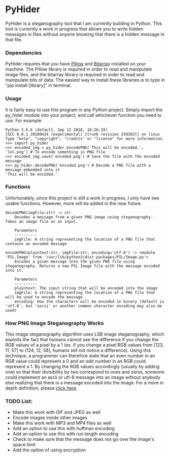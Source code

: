 # PyHider
PyHider is a steganography tool that I am currently building in Python. This tool is currently a work in progress that allows you to write hidden messages in files without anyone knowing that there is a hidden message in that file.

### Dependencies
PyHider requires that you have [Pillow](https://python-pillow.org/) and [Bitarray](https://pypi.org/project/bitarray/) installed on your machine. The Pillow library is required in order to read and manipulate image files, and the bitarray library is required in order to read and manipulate bits of data. The easiest way to install these libraries is to type in "pip install [library]" in terminal.

### Usage
It is fairly easy to use this program in any Python project. Simply import the py_hider module into your project, and call whichever function you need to use.
For example:
```
Python 3.6.6 (default, Sep 12 2018, 18:26:19) 
[GCC 8.0.1 20180414 (experimental) [trunk revision 259383]] on linux
Type "help", "copyright", "credits" or "license" for more information.
>>> import py_hider
>>> encoded_img = py_hider.encodePNG('This will be encoded.', 'lol.png') # To encode something in PNG file
>>> encoded_img.save('encoded.png') # Save the file with the encoded message
>>> py_hider.decodePNG('encoded.png') # Decode a PNG file with a message embedded into it
'This will be encoded.'
```

### Functions
Unfortunately, since this project is still a work in progress, I only have two usable functions. However, more will be added in the near future.

    decodePNG(imgFile:str) -> str
        Decodes a message from a given PNG image using steganography. Takes an image file as an input.
        
        Parameters
        ----------
        imgFile: A string representing the location of a PNG file that contains an encoded message
    
    encodePNG(plaintext:str, imgFile:str, encoding='utf-8') -> <module 'PIL.Image' from '/usr/lib/python3/dist-packages/PIL/Image.py'>
        Encodes a given message into the given PNG file using steganography. Returns a new PIL Image file with the message encoded into it.
        
        Parameters
        ----------
        plaintext: The input string that will be encoded into the image
        imgFile: A string representing the location of a PNG file that will be used to encode the message
        encoding: How the characters will be encoded in binary (default is 'utf-8', but 'ascii' or another common character encoding may also be used)

### How PNG Image Steganography Works
This image steganography algorithm uses LSB image steganography, which exploits the fact that humans cannot see the difference if you change the RGB values of a pixel by a 1 (ex. if you change a pixel RGB values from [123, 11, 57] to [124, 12, 58], humans will not notice a difference). Using this technique, a programmer can therefore state that an even number in an RGB value could represent a 0 and an odd number in an RGB could represent a 1. By changing the RGB values accordingly (usually by adding one) so that their divisibility by two correspond to ones and zeros, someone could implement an ascii or utf-8 message into an image without anybody else realizing that there is a message encoded into the image. For a more in depth definition, please [click here](https://en.wikipedia.org/wiki/Bit_numbering#Least_significant_bit_in_digital_steganography).

### TODO List:
- Make this work with GIF and JPEG as well
- Encode images inside other images
- Make this work with MP3 and MP4 files as well
- Add an option to use this with huffman encoding
- Add an option to use this with run length encoding
- Check to make sure that the message does not go over the image's space limit
- Add the option of using encryption
